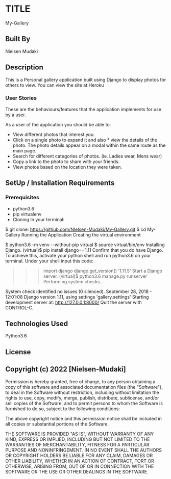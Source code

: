 # TITLE

My-Gallery

## Built By

Nielsen Mudaki

## Description

This is a Personal gallery application built using Django to  display photos for others to view.
You can view the site at:Heroku

### User Stories

These are the behaviours/features that the application implements for use by a user.

As a user of the application you should be able to:

* View different photos that interest you.
* Click on a single photo to expand it and also * view the details of the photo. The photo details  appear on a modal within the same route as the main page.
* Search for different categories of photos. (ie. Ladies wear, Mens wear)
* Copy a link to the photo to share with your  friends.
* View photos based on the location they were taken.

## SetUp / Installation Requirements

### Prerequisites

* python3.6
* pip virtualenv
* Cloning In your terminal:

$ git clone: <https://github.com/NIelsen-Mudaki/My-Gallery.git>
$ cd My-Gallery
Running the Application
Creating the virtual environment

$ python3.6 -m venv --without-pip virtual
$ source virtual/bin/env
Installing Django.
(virtual)$ pip install django==1.11
Confirm that you do have Django.
To achieve this, activate your python shell and run python3.6 on your terminal.
Under your shell input this code:
>>> import django
>>> django.get_version()
'1.11.5'
Start a Django server.
(virtual)$ python3.6 manage.py runserver
Performing system checks...

System check identified no issues (0 silenced).
September 28, 2018 - 12:01:08
Django version 1.11, using settings 'gallery.settings'
Starting development server at:
<http://127.0.0.1:8000/>
Quit the server with CONTROL-C.

## Technologies Used

Python3.6

## License

## Copyright (c) 2022 [Nielsen-Mudaki]

Permission is hereby granted, free of charge, to any person obtaining a copy of this software and associated documentation files (the "Software"), to deal in the Software without restriction, including without limitation the rights to use, copy, modify, merge, publish, distribute, sublicense, and/or sell copies of the Software, and to permit persons to whom the Software is furnished to do so, subject to the following conditions:

The above copyright notice and this permission notice shall be included in all copies or substantial portions of the Software.

THE SOFTWARE IS PROVIDED "AS IS", WITHOUT WARRANTY OF ANY KIND, EXPRESS OR IMPLIED, INCLUDING BUT NOT LIMITED TO THE WARRANTIES OF MERCHANTABILITY, FITNESS FOR A PARTICULAR PURPOSE AND NONINFRINGEMENT. IN NO EVENT SHALL THE AUTHORS OR COPYRIGHT HOLDERS BE LIABLE FOR ANY CLAIM, DAMAGES OR OTHER LIABILITY, WHETHER IN AN ACTION OF CONTRACT, TORT OR OTHERWISE, ARISING FROM, OUT OF OR IN CONNECTION WITH THE SOFTWARE OR THE USE OR OTHER DEALINGS IN THE SOFTWARE.
